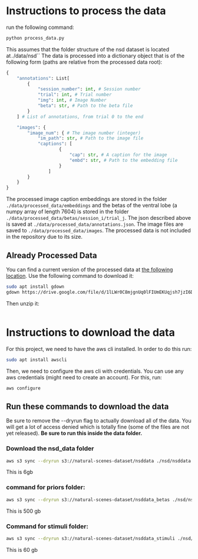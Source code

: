 # Instructions to process the data
run the following command:
```bash
python process_data.py
```
This assumes that the folder structure of the nsd dataset is located at`.`/data/nsd``
The data is processed into a dictionary object that is of the following form (paths are relative from the processed data root):

```python
{
    "annotations": List[
        {
            "session_number": int, # Session number
            "trial": int, # Trial number
            "img": int, # Image Number
            "beta": str, # Path to the beta file
        }
    ] # List of annotations, from trial 0 to the end

    "images": {
        "image_num": { # The image number (integer)
            "im_path": str, # Path to the image file
            "captions": [
                    {
                        "cap": str, # A caption for the image
                        "embd": str, # Path to the embedding file 
                    }
                ]
        }
    }
}

```
The processed image caption embeddings are stored in the folder ``./data/processed_data/embeddings`` and the betas of the ventral lobe (a numpy array of length 7604) is stored in the folder ``./data/processed_data/betas/session_i/trial_j``. The json described above is saved at ``./data/processed_data/annotations.json``. The image files are saved to ``./data/processed_data/images``. The processed data is not included in the repository due to its size.

## Already Processed Data
You can find a current version of the processed data at [the following location](https://drive.google.com/file/d/1lLWr0C8mjgnUq0lFIUmEKUqjsh7jzI6D/view?usp=drive_link). Use the following command to download it:
```bash
sudo apt install gdown
gdown https://drive.google.com/file/d/1lLWr0C8mjgnUq0lFIUmEKUqjsh7jzI6D/view?usp=drive_link
```
Then unzip it:
```bash
```
# Instructions to download the data

For this project, we need to have the aws cli installed. In order to do this run:
```bash
sudo apt install awscli
```

Then, we need to configure the aws cli with credentials. You can use any aws credentials (might need to create an account). For this, run:
```bash
aws configure
```

## Run these commands to download the data
Be sure to remove the --dryrun flag to actually download all of the data. You will get a lot of access denied which is totally fine (some of the files are not yet released).
**Be sure to run this inside the data folder.**

### Download the nsd_data folder
```bash
aws s3 sync --dryrun s3://natural-scenes-dataset/nsddata ./nsd/nsddata --exclude "*func1mm*" --exclude "*subj02*" --exclude "*subj03*" --exclude "*subj04*" --exclude "*subj05*" --exclude "*subj06*" --exclude "*subj07*" --exclude "*subj08*"
```
This is 6gb

### command for priors folder:
```bash
aws s3 sync --dryrun s3://natural-scenes-dataset/nsddata_betas ./nsd/nsddata_betas --exclude "*func1mm*" --exclude "*subj02*" --exclude "*subj03*" --exclude "*subj04*" --exclude "*subj05*" --exclude "*subj06*" --exclude "*subj07*" --exclude "*subj08*"
```
This is 500 gb

### Command for stimuli folder:
```bash
aws s3 sync --dryrun s3://natural-scenes-dataset/nsddata_stimuli ./nsd/nsddata_stimuli --exclude "*func1mm*" --exclude "*subj02*" --exclude "*subj03*" --exclude "*subj04*" --exclude "*subj05*" --exclude "*subj06*" --exclude "*subj07*" --exclude "*subj08*"
```
This is 60 gb
